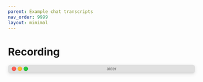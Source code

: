```yaml
---
parent: Example chat transcripts
nav_order: 9999
layout: minimal
---
```


# Recording

<link rel="stylesheet" type="text/css" href="/assets/asciinema/asciinema-player.css" />

<style>
/* Terminal header styling */
.terminal-header {
  background-color: #e0e0e0;
  border-top-left-radius: 6px;
  border-top-right-radius: 6px;
  padding: 4px 10px;
  display: flex;
  align-items: center;
  border-bottom: 1px solid #c0c0c0;
}

.terminal-buttons {
  display: flex;
  gap: 4px;
  margin-right: 10px;
}

.terminal-button {
  width: 10px;
  height: 10px;
  border-radius: 50%;
}

.terminal-close {
  background-color: #ff5f56;
  border: 1px solid #e0443e;
}

.terminal-minimize {
  background-color: #ffbd2e;
  border: 1px solid #dea123;
}

.terminal-expand {
  background-color: #27c93f;
  border: 1px solid #1aab29;
}

.terminal-title {
  flex-grow: 1;
  text-align: center;
  font-family: -apple-system, BlinkMacSystemFont, "Segoe UI", Roboto, Helvetica, Arial, sans-serif;
  font-size: 11px;
  color: #666;
}

/* Toast notification styling */
.toast-container {
  position: absolute;
  top: 50%;
  left: 50%;
  transform: translate(-50%, -50%);
  z-index: 1000;
  pointer-events: none;
}

.toast-notification {
  background-color: rgba(0, 0, 0, 0.7);
  color: white;
  padding: 12px 25px;
  border-radius: 8px;
  margin-bottom: 10px;
  box-shadow: 0 2px 8px rgba(0, 0, 0, 0.2);
  opacity: 0;
  transition: opacity 0.3s ease-in-out;
  font-family: -apple-system, BlinkMacSystemFont, "Segoe UI", Roboto, Helvetica, Arial, sans-serif;
  font-size: 18px;
  text-align: center;
  display: inline-block;
  min-width: 200px;
  max-width: 90%;
}

/* Page container styling */
.page-container {
  max-height: 80vh;
  max-width: 900px;
  margin-left: auto;
  margin-right: auto;
  position: relative;
}

.terminal-container {
  border-radius: 6px;
  overflow: hidden;
  box-shadow: 0 3px 10px rgba(0, 0, 0, 0.1);
  margin-bottom: 20px;
  position: relative;
}
.asciinema-player-theme-aider {
  /* Foreground (default text) color */
  --term-color-foreground: #444444;  /* colour238 */

  /* Background color */
  --term-color-background: #dadada;  /* colour253 */

  /* Palette of 16 standard ANSI colors */
  --term-color-0: #21222c;
  --term-color-1: #ff5555;
  --term-color-2: #50fa7b;
  --term-color-3: #f1fa8c;
  --term-color-4: #bd93f9;
  --term-color-5: #ff79c6;
  --term-color-6: #8be9fd;
  --term-color-7: #f8f8f2;
  --term-color-8: #6272a4;
  --term-color-9: #ff6e6e;
  --term-color-10: #69ff94;
  --term-color-11: #ffffa5;
  --term-color-12: #d6acff;
  --term-color-13: #ff92df;
  --term-color-14: #a4ffff;
  --term-color-15: #ffffff;
}
</style>

<div class="page-container">
<div class="toast-container" id="toast-container"></div>
<div class="terminal-container">
  <div class="terminal-header">
    <div class="terminal-buttons">
      <div class="terminal-button terminal-close"></div>
      <div class="terminal-button terminal-minimize"></div>
      <div class="terminal-button terminal-expand"></div>
    </div>
    <div class="terminal-title">aider</div>
  </div>
  <div id="demo"></div>
</div>
<script src="/assets/asciinema/asciinema-player.min.js"></script>

<script>
document.addEventListener('DOMContentLoaded', function() {
  const url = "https://gist.githubusercontent.com/paul-gauthier/3011ab9455c2d28c0e5a60947202752f/raw/5a5b3dbf68a9c2b22b4954af287efedecdf79d52/tmp.redacted.cast";
  
  // Create player with a single call
  const player = AsciinemaPlayer.create(
    url,
    document.getElementById('demo'),
    {
      speed: 1.25,
      idleTimeLimit: 1,
      theme: "aider",
      poster: "npt:0:01",
      markers: [
        [1.0, "Hello!"],
        [5.0, "Hello, this is a test. This is only a test."],
      ],
    }
  );
  
  // Function to display toast notification
  function showToast(text) {
    const toastContainer = document.getElementById('toast-container');
    
    // Create toast element
    const toast = document.createElement('div');
    toast.className = 'toast-notification';
    toast.textContent = text;
    
    // Add to container
    toastContainer.appendChild(toast);
    
    // Trigger animation
    setTimeout(() => {
      toast.style.opacity = '1';
    }, 10);
    
    // Remove after 3 seconds
    setTimeout(() => {
      toast.style.opacity = '0';
      setTimeout(() => {
        toastContainer.removeChild(toast);
      }, 300); // Wait for fade out animation
    }, 3000);
  }
  
  // Function to speak text using the Web Speech API
  function speakText(text) {
    // Check if speech synthesis is supported
    if ('speechSynthesis' in window) {
      // Create a new speech synthesis utterance
      const utterance = new SpeechSynthesisUtterance(text);
      
      // Optional: Configure voice properties
      utterance.rate = 1.0; // Speech rate (0.1 to 10)
      utterance.pitch = 1.0; // Speech pitch (0 to 2)
      utterance.volume = 1.0; // Speech volume (0 to 1)
      
      // Speak the text
      window.speechSynthesis.speak(utterance);
    } else {
      console.warn('Speech synthesis not supported in this browser');
    }
  }

  // Add event listener with safety checks
  if (player && typeof player.addEventListener === 'function') {
    player.addEventListener('marker', function(event) {
      try {
        const { index, time, label } = event;
        console.log(`marker! ${index} - ${time} - ${label}`);
        
        // Speak the marker label and show toast
        speakText(label);
        showToast(label);
      } catch (error) {
        console.error('Error in marker event handler:', error);
      }
    });
  }
});
</script>

</div>


